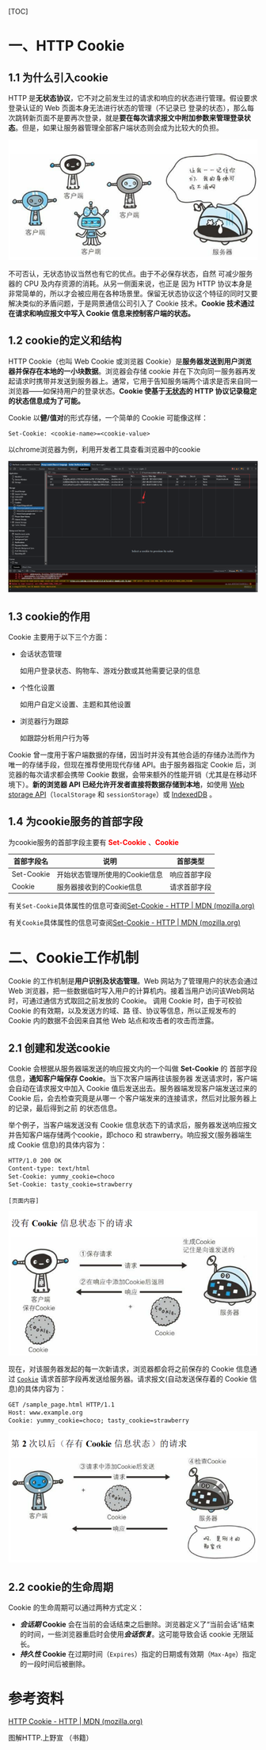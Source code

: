 [TOC]

# 一、HTTP Cookie

## 1.1 为什么引入cookie

HTTP 是**无状态协议**，它不对之前发生过的请求和响应的状态进行管理。假设要求登录认证的 Web 页面本身无法进行状态的管理（不记录已 登录的状态），那么每次跳转新页面不是要再次登录，就是**要在每次请求报文中附加参数来管理登录状态**。但是，如果让服务器管理全部客户端状态则会成为比较大的负担。

![image-20230722151005369](images/image-20230722151005369.png)

不可否认，无状态协议当然也有它的优点。由于不必保存状态，自然 可减少服务器的 CPU 及内存资源的消耗。从另一侧面来说，也正是 因为 HTTP 协议本身是非常简单的，所以才会被应用在各种场景里。保留无状态协议这个特征的同时又要解决类似的矛盾问题，于是网景通信公司引入了 Cookie 技术。**Cookie 技术通过在请求和响应报文中写入 Cookie 信息来控制客户端的状态。**



## 1.2 cookie的定义和结构

HTTP Cookie（也叫 Web Cookie 或浏览器 Cookie）是**服务器发送到用户浏览器并保存在本地的一小块数据**。浏览器会存储 cookie 并在下次向同一服务器再发起请求时携带并发送到服务器上。通常，它用于告知服务端两个请求是否来自同一浏览器——如保持用户的登录状态。**Cookie 使基于[无状态](https://developer.mozilla.org/zh-CN/docs/Web/HTTP/Overview#http_是无状态，有会话的)的 HTTP 协议记录稳定的状态信息成为了可能。**

Cookie 以**健/值对**的形式存储，一个简单的 Cookie 可能像这样：

```
Set-Cookie: <cookie-name>=<cookie-value>
```

以chrome浏览器为例，利用开发者工具查看浏览器中的cookie

![image-20230722153832344](images/image-20230722153832344.png)



## 1.3 cookie的作用

Cookie 主要用于以下三个方面：

- 会话状态管理

  如用户登录状态、购物车、游戏分数或其他需要记录的信息

- 个性化设置

  如用户自定义设置、主题和其他设置

- 浏览器行为跟踪

  如跟踪分析用户行为等

Cookie 曾一度用于客户端数据的存储，因当时并没有其他合适的存储办法而作为唯一的存储手段，但现在推荐使用现代存储 API。由于服务器指定 Cookie 后，浏览器的每次请求都会携带 Cookie 数据，会带来额外的性能开销（尤其是在移动环境下）。**新的浏览器 API 已经允许开发者直接将数据存储到本地**，如使用 [Web storage API](https://developer.mozilla.org/zh-CN/docs/Web/API/Web_Storage_API)（`localStorage` 和 `sessionStorage`）或 [IndexedDB](https://developer.mozilla.org/zh-CN/docs/Web/API/IndexedDB_API) 。



## 1.4 为cookie服务的首部字段

为cookie服务的首部字段主要有 <font color="red">**Set-Cookie**</font> 、<font color="red">**Cookie**</font> 

| 首部字段名 | 说明                           | 首部类型     |
| ---------- | ------------------------------ | ------------ |
| Set-Cookie | 开始状态管理所使用的Cookie信息 | 响应首部字段 |
| Cookie     | 服务器接收到的Cookie信息       | 请求首部字段 |

 有关`Set-Cookie`具体属性的信息可查阅[Set-Cookie - HTTP | MDN (mozilla.org)](https://developer.mozilla.org/zh-CN/docs/Web/HTTP/Headers/Set-Cookie)

 有关`Cookie`具体属性的信息可查阅[Set-Cookie - HTTP | MDN (mozilla.org)](https://developer.mozilla.org/zh-CN/docs/Web/HTTP/Headers/Set-Cookie)



# 二、Cookie工作机制

Cookie 的工作机制是**用户识别及状态管理**。Web 网站为了管理用户的状态会通过 Web 浏览器，把一些数据临时写入用户的计算机内。接着当用户访问该Web网站时，可通过通信方式取回之前发放的 Cookie。 调用 Cookie 时，由于可校验 Cookie 的有效期，以及发送方的域、路 径、协议等信息，所以正规发布的 Cookie 内的数据不会因来自其他 Web 站点和攻击者的攻击而泄露。

## 2.1 创建和发送cookie

Cookie 会根据从服务器端发送的响应报文内的一个叫做 **Set-Cookie** 的 首部字段信息，**通知客户端保存 Cookie**。当下次客户端再往该服务器 发送请求时，客户端会自动在请求报文中加入 Cookie 值后发送出去。服务器端发现客户端发送过来的 Cookie 后，会去检查究竟是从哪一 个客户端发来的连接请求，然后对比服务器上的记录，最后得到之前 的状态信息。

举个例子，当客户端发送没有 Cookie 信息状态下的请求后，服务器发送响应报文并告知客户端存储两个cookie，即choco 和 strawberry。响应报文(服务器端生成 Cookie 信息)的具体内容为：

```
HTTP/1.0 200 OK
Content-type: text/html
Set-Cookie: yummy_cookie=choco
Set-Cookie: tasty_cookie=strawberry

[页面内容]
```

![image-20230722160018178](images/image-20230722160018178.png)

现在，对该服务器发起的每一次新请求，浏览器都会将之前保存的 Cookie 信息通过 [`Cookie`](https://developer.mozilla.org/zh-CN/docs/Web/HTTP/Headers/Cookie) 请求首部字段再发送给服务器。请求报文(自动发送保存着的 Cookie 信息)的具体内容为：

```
GET /sample_page.html HTTP/1.1
Host: www.example.org
Cookie: yummy_cookie=choco; tasty_cookie=strawberry
```

![image-20230722160036254](images/image-20230722160036254.png)

## 2.2 cookie的生命周期

Cookie 的生命周期可以通过两种方式定义：

- ***会话期* Cookie** 会在当前的会话结束之后删除。浏览器定义了“当前会话”结束的时间，一些浏览器重启时会使用***会话恢复***。这可能导致会话 cookie 无限延长。
- ***持久性* Cookie** 在过期时间（`Expires`）指定的日期或有效期（`Max-Age`）指定的一段时间后被删除。



# 参考资料

[HTTP Cookie - HTTP | MDN (mozilla.org)](https://developer.mozilla.org/zh-CN/docs/Web/HTTP/Cookies)

图解HTTP.上野宣 （书籍）